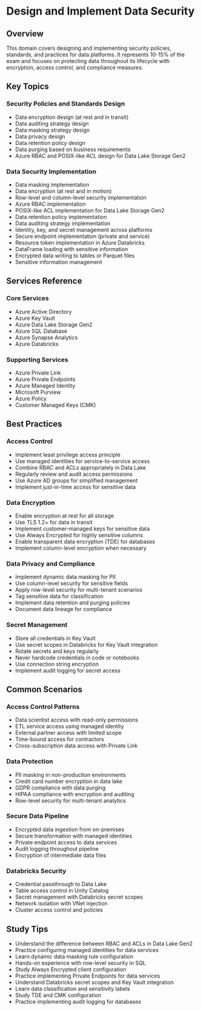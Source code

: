 # Design and Implement Data Security

## Overview
This domain covers designing and implementing security policies, standards, and practices for data platforms. It represents 10-15% of the exam and focuses on protecting data throughout its lifecycle with encryption, access control, and compliance measures.

## Key Topics

### Security Policies and Standards Design
- Data encryption design (at rest and in transit)
- Data auditing strategy design
- Data masking strategy design
- Data privacy design
- Data retention policy design
- Data purging based on business requirements
- Azure RBAC and POSIX-like ACL design for Data Lake Storage Gen2

### Data Security Implementation
- Data masking implementation
- Data encryption (at rest and in motion)
- Row-level and column-level security implementation
- Azure RBAC implementation
- POSIX-like ACL implementation for Data Lake Storage Gen2
- Data retention policy implementation
- Data auditing strategy implementation
- Identity, key, and secret management across platforms
- Secure endpoint implementation (private and service)
- Resource token implementation in Azure Databricks
- DataFrame loading with sensitive information
- Encrypted data writing to tables or Parquet files
- Sensitive information management

## Services Reference

### Core Services
- Azure Active Directory
- Azure Key Vault
- Azure Data Lake Storage Gen2
- Azure SQL Database
- Azure Synapse Analytics
- Azure Databricks

### Supporting Services
- Azure Private Link
- Azure Private Endpoints
- Azure Managed Identity
- Microsoft Purview
- Azure Policy
- Customer Managed Keys (CMK)

## Best Practices

### Access Control
- Implement least privilege access principle
- Use managed identities for service-to-service access
- Combine RBAC and ACLs appropriately in Data Lake
- Regularly review and audit access permissions
- Use Azure AD groups for simplified management
- Implement just-in-time access for sensitive data

### Data Encryption
- Enable encryption at rest for all storage
- Use TLS 1.2+ for data in transit
- Implement customer-managed keys for sensitive data
- Use Always Encrypted for highly sensitive columns
- Enable transparent data encryption (TDE) for databases
- Implement column-level encryption when necessary

### Data Privacy and Compliance
- Implement dynamic data masking for PII
- Use column-level security for sensitive fields
- Apply row-level security for multi-tenant scenarios
- Tag sensitive data for classification
- Implement data retention and purging policies
- Document data lineage for compliance

### Secret Management
- Store all credentials in Key Vault
- Use secret scopes in Databricks for Key Vault integration
- Rotate secrets and keys regularly
- Never hardcode credentials in code or notebooks
- Use connection string encryption
- Implement audit logging for secret access

## Common Scenarios

### Access Control Patterns
- Data scientist access with read-only permissions
- ETL service access using managed identity
- External partner access with limited scope
- Time-bound access for contractors
- Cross-subscription data access with Private Link

### Data Protection
- PII masking in non-production environments
- Credit card number encryption in data lake
- GDPR compliance with data purging
- HIPAA compliance with encryption and auditing
- Row-level security for multi-tenant analytics

### Secure Data Pipeline
- Encrypted data ingestion from on-premises
- Secure transformation with managed identities
- Private endpoint access to data services
- Audit logging throughout pipeline
- Encryption of intermediate data files

### Databricks Security
- Credential passthrough to Data Lake
- Table access control in Unity Catalog
- Secret management with Databricks secret scopes
- Network isolation with VNet injection
- Cluster access control and policies

## Study Tips

- Understand the difference between RBAC and ACLs in Data Lake Gen2
- Practice configuring managed identities for data services
- Learn dynamic data masking rule configuration
- Hands-on experience with row-level security in SQL
- Study Always Encrypted client configuration
- Practice implementing Private Endpoints for data services
- Understand Databricks secret scopes and Key Vault integration
- Learn data classification and sensitivity labels
- Study TDE and CMK configuration
- Practice implementing audit logging for databases
